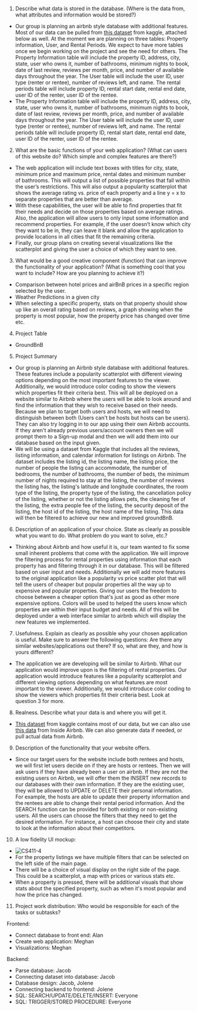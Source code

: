 1. Describe what data is stored in the database. (Where is the data from, what attributes and information would be stored?)
- Our group is planning an airbnb style database with additional features. Most of our data can be pulled from [this dataset](https://www.kaggle.com/datasets/kritikseth/us-airbnb-open-data) from kaggle, attached below as well. At the moment we are planning on three tables: Property information, User, and Rental Periods. We expect to have more tables once we begin working on the project and see the need for others.
The Property Information table will include the property ID, address, city, state, user who owns it, number of bathrooms, minimum nights to book, date of last review, reviews per month, price, and number of available days throughout the year. The User table will include the user  ID, user type (renter or rentee), number of reviews left, and name. The rental periods table will include property ID, rental start date, rental end date, user ID of the renter, user ID of the rentee.
- The Property Information table will include the property ID, address, city, state, user who owns it, number of bathrooms, minimum nights to book, date of last review, reviews per month, price, and number of available days throughout the year. The User table will include the user  ID, user type (renter or rentee), number of reviews left, and name. The rental periods table will include property ID, rental start date, rental end date, user ID of the renter, user ID of the rentee.

2. What are the basic functions of your web application? (What can users of this website do? Which simple and complex features are there?)
- The web application will include text boxes with titles for city, state, minimum price and maximum price, rental dates and minimum number of bathrooms. This will output a list of possible properties that fall within the user’s restrictions. This will also output a popularity scatterplot that shows the average rating vs. price of each property and a line y = x to separate properties that are better than average.
- With these capabilities, the user will be able to find properties that fit their needs and decide on those properties based on average ratings. Also, the application will allow users to only input some information and recommend properties. For example, if the user doesn’t know which city they want to be in, they can leave it blank and allow the application to provide locations in all cities that fit the remaining criteria. 
- Finally, our group plans on creating several visualizations like the scatterplot and giving the user a choice of which they want to see.

3. What would be a good creative component (function) that can improve the functionality of your application? (What is something cool that you want to include? How are you planning to achieve it?)
- Comparison between hotel prices and airBnB prices in a specific region selected by the user.
- Weather Predictions in a given city
- When selecting a specific property, stats on that property should show up like an overall rating based on reviews, a graph showing when the property is most popular, how the property price has changed over time etc.

4. Project Table
- GroundBnB

5. Project Summary
- Our group is planning an Airbnb style database with additional features. These features include a popularity scatterplot with different viewing options depending on the most important features to the viewer. Additionally, we would introduce color coding to show the viewers which properties fit their criteria best. This will all be deployed on a website similar to Airbnb where the users will be able to look around and find the information that they wish to receive based on their needs. Because we plan to target both users and hosts, we will need to distinguish between both (Users can't be hosts but hosts can be users). They can also try logging in to our app using their own Airbnb accounts. If they aren't already previous users/account owners then we will prompt them to a Sign-up modal and then we will add them into our database based on the input given.
- We will be using a dataset from Kaggle that includes all the reviews, listing information, and calendar information for listings on Airbnb. The dataset includes the listing id, the listing name, the listing price, the number of people the listing can accommodate, the number of bedrooms, the number of bathrooms, the number of beds, the minimum number of nights required to stay at the listing, the number of reviews the listing has, the listing's latitude and longitude coordinates, the room type of the listing, the property type of the listing, the cancellation policy of the listing, whether or not the listing allows pets, the cleaning fee of the listing, the extra people fee of the listing, the security deposit of the listing, the host id of the listing, the host name of the listing. This data will then be filtered to achieve our new and improved groundBnB.

6. Description of an application of your choice. State as clearly as possible what you want to do. What problem do you want to solve, etc.?
- Thinking about Airbnb and how useful it is, our team wanted to fix some small inherent problems that come with the application. We will improve the filtering process for rental properties using information that each property has and filtering through it in our database. This will be filtered based on user input and needs.  Additionally we will add more features to the original application like a popularity vs price scatter plot that will tell the users of cheaper but popular properties all the way up to expensive and popular properties. Giving our users the freedom to choose between a cheaper option that's just as good as other more expensive options. Colors will be used to helped the users know which properties are within their input budget and needs. All of this will be deployed under a web interface similar to airbnb which will display the new features we implemented.

7. Usefulness. Explain as clearly as possible why your chosen application is useful.  Make sure to answer the following questions: Are there any similar websites/applications out there?  If so, what are they, and how is yours different?
- The application we are developing will be similar to Airbnb. What our application would improve upon is the filtering of rental properties. Our application would introduce features like a popularity scatterplot and different viewing options depending on what features are most important to the viewer. Additionally, we would introduce color coding to show the viewers which properties fit their criteria best. Look at question 3 for more. 

8. Realness. Describe what your data is and where you will get it.
- [This dataset](https://www.kaggle.com/datasets/kritikseth/us-airbnb-open-data) from kaggle contains most of our data, but we can also use [this data](http://insideairbnb.com/get-the-data) from Inside Airbnb. We can also generate data if needed, or pull actual data from Airbnb. 

9. Description of the functionality that your website offers.
- Since our target users for the website include both rentees and hosts, we will first let users decide on if they are hosts or rentees. Then we will ask users if they have already been a user on airbnb. If they are not the existing users on Airbnb, we will offer them the INSERT new records to our databases with their own information. If they are the existing user, they will be allowed to UPDATE or DELETE their personal information. For example, the hosts are able to update their property information and the rentees are able to change their rental period information. And the SEARCH function can be provided for both existing or non-existing users. All the users can choose the filters that they need to get the desired information. For instance, a host can choose their city and state to look at the information about their competitors.

10. A low fidelity UI mockup:
- ![CS411-4](https://user-images.githubusercontent.com/56858205/192400433-83ccf4ea-d3a7-485c-b0a9-e7c09e1226ec.jpg)
- For the property listings we have multiple filters that can be selected on the left side of the main page.
- There will be a choice of visual display on the right side of the page. This could be a scatterplot, a map with prices or various stats etc. 
- When a property is pressed, there will be additional visuals that show stats about the specified property, such as when it's most popular and how the price has changed.

11. Project work distribution: Who would be responsible for each of the tasks or subtasks?

Frontend:
- Connect database to front end: Alan
- Create web application: Meghan
- Visualizations: Meghan

Backend:
- Parse database: Jacob
- Connecting dataset into database: Jacob
- Database design: Jacob, Jolene
- Connecting backend to frontend: Jolene
- SQL:  SEARCH/UPDATE/DELETE/INSERT: Everyone
- SQL: TRIGGER/STORED PROCEDURE: Everyone
